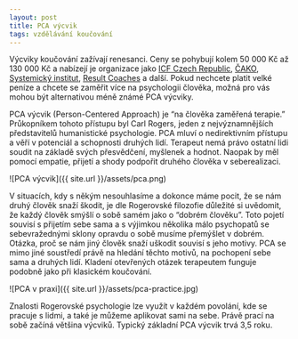 ```yaml
---
layout: post
title: PCA výcvik
tags: vzdělávání koučování
---
```


Výcviky koučování zažívají renesanci. Ceny se pohybují kolem 50 000 Kč až 130 000 Kč a
nabízejí je organizace jako
[ICF Czech Republic](https://www.coachfederation.cz/cz/certifikace.html),
[ČAKO](http://www.cako.cz/cs/vyber-kouce/akreditovane-vycviky/),
[Systemický institut](http://www.systemicky-institut.cz/cs/vycvik-koucovani-2/),
[Result Coaches](http://www.resultscoaches.cz/studijni-programy) a další.
Pokud nechcete platit velké peníze a chcete se zaměřit více na psychologii člověka,
možná pro vás mohou být alternativou méně známé PCA výcviky.

PCA výcvik (Person-Centered Approach) je “na člověka zaměřená terapie.”
Průkopníkem tohoto přístupu byl Carl Rogers, jeden z nejvýznamnějších představitelů
humanistické psychologie. PCA mluví o nedirektivním přístupu a věří v potenciál a schopnosti druhých lidí.
Terapeut nemá právo ostatní lidi soudit na základě svých přesvědčení, myšlenek a hodnot.
Naopak by měl pomocí empatie, přijetí a shody podpořit druhého člověka v seberealizaci. 

![PCA výcvik]({{ site.url }}/assets/pca.png)

V situacích, kdy s někým nesouhlasíme a dokonce máme pocit, že se nám druhý člověk snaží škodit,
je dle Rogerovské filozofie důležité si uvědomit, že každý člověk smýšlí o sobě samém jako o “dobrém člověku”.
Toto pojetí souvisí s přijetím sebe sama a s výjimkou několika málo psychopatů se sebevražednými
sklony opravdu o sobě musíme přemýšlet v dobrém. Otázka, proč se nám jiný člověk snaží uškodit souvisí
s jeho motivy. PCA se mimo jiné soustředí právě na hledání těchto motivů, na pochopení sebe sama a druhých lidí.
Kladení otevřených otázek terapeutem funguje podobně jako při klasickém koučování.

![PCA v praxi]({{ site.url }}/assets/pca-practice.jpg)

Znalosti Rogerovské psychologie lze využít v každém povolání, kde se pracuje s lidmi, a také je můžeme
aplikovat sami na sebe. Právě prací na sobě začíná většina výcviků. Typický základní PCA výcvik trvá 3,5 roku.
